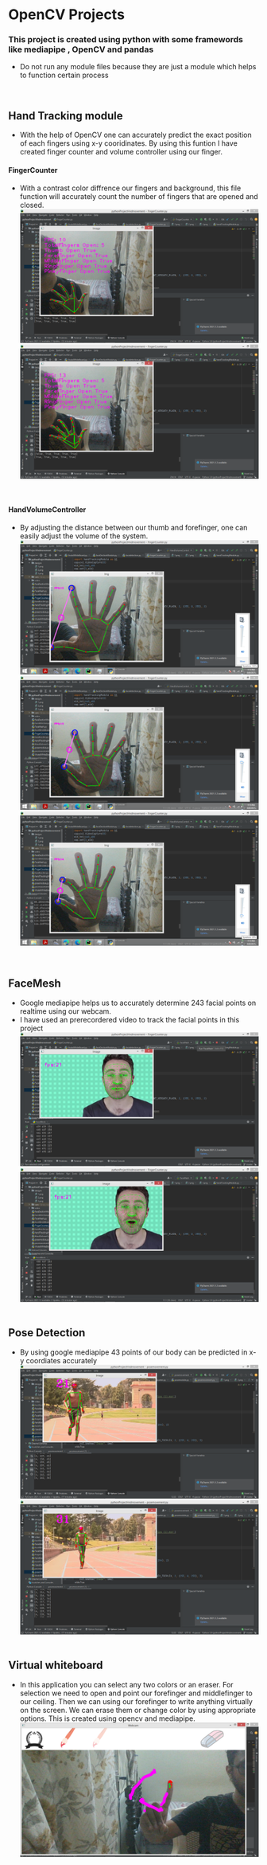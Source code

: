 # OpenCV Projects

### This project is created using python with some framewords like mediapipe , OpenCV and pandas

- Do not run any module files because they are just a module which helps to function certain process

<br>

## Hand Tracking module

- With the help of OpenCV one can accurately predict the exact position of each fingers using x-y cooridinates. By using this funtion I have created finger counter and volume controller using our finger.
  <br>

#### FingerCounter

- With a contrast color diffrence our fingers and background, this file function will accurately count the number of fingers that are opened and closed.
  ![fingercounter](https://raw.githubusercontent.com/mukesh2k/Backend-JSON/dbbb0b66be142bdf8572fd5fae358a94870b8ca7/FingerCounter1.png)
  ![fingercounter1](https://raw.githubusercontent.com/mukesh2k/Backend-JSON/dbbb0b66be142bdf8572fd5fae358a94870b8ca7/FingerCounter2.png)

  <br>

#### HandVolumeController

- By adjusting the distance between our thumb and forefinger, one can easily adjust the volume of the system.
  ![volumecontrol](https://raw.githubusercontent.com/mukesh2k/Backend-JSON/dbbb0b66be142bdf8572fd5fae358a94870b8ca7/VolumnControl4.png)
  ![volumecontrol1](https://raw.githubusercontent.com/mukesh2k/Backend-JSON/dbbb0b66be142bdf8572fd5fae358a94870b8ca7/VolumnControl5.png)
  ![volumecontol2](https://raw.githubusercontent.com/mukesh2k/Backend-JSON/dbbb0b66be142bdf8572fd5fae358a94870b8ca7/VolumnContol3.png)
  <br>

<br>

## FaceMesh

- Google mediapipe helps us to accurately determine 243 facial points on realtime using our webcam.
- I have used an prerecordered video to track the facial points in this project
  ![facemesh](https://raw.githubusercontent.com/mukesh2k/Backend-JSON/dbbb0b66be142bdf8572fd5fae358a94870b8ca7/FaceMesh1.png)
  ![facemesh1](https://raw.githubusercontent.com/mukesh2k/Backend-JSON/dbbb0b66be142bdf8572fd5fae358a94870b8ca7/FaceMesh2.png)
  <br>
  <br>

## Pose Detection

- By using google mediapipe 43 points of our body can be predicted in x-y coordiates accurately
  ![posedection](https://raw.githubusercontent.com/mukesh2k/Backend-JSON/dbbb0b66be142bdf8572fd5fae358a94870b8ca7/PoseMovement1.png)
  ![posedection1](https://raw.githubusercontent.com/mukesh2k/Backend-JSON/dbbb0b66be142bdf8572fd5fae358a94870b8ca7/PoseMovement2.png)
  <br>
  <br>

## Virtual whiteboard

- In this application you can select any two colors or an eraser. For selection we need to open and point our forefinger and middlefinger to our ceiling. Then we can using our forefinger to write anything virtually on the screen. We can erase them or change color by using appropriate options. This is created using opencv and mediapipe.
  ![virtualwhiteboard](https://raw.githubusercontent.com/mukesh2k/Backend-JSON/dbbb0b66be142bdf8572fd5fae358a94870b8ca7/White1.png)
